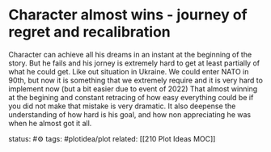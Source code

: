 # Character almost wins - journey of regret and recalibration

Character can achieve all his dreams in an instant at the beginning of the story. But he fails and his jorney is extremely hard to get at least partially of what he could get.
Like out situation in Ukraine. We could enter NATO in 90th, but now it is something that we extremely require and it is very hard to implement now (but a bit easier due to event of 2022)
That almost winning at the begining and constant retracing of how easy everything could be if you did not make that mistake is very dramatic. It also deepense the understanding of how hard is his goal, and how non appreciating he was when he almost got it all.



status: #⚙️ 
tags: #plotidea/plot 
related: [[210 Plot Ideas MOC]]


